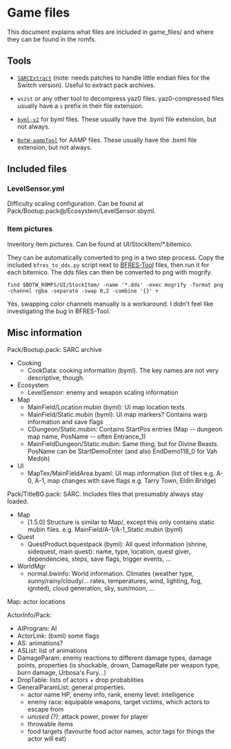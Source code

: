 # Game files

This document explains what files are included in game_files/ and where they can be found
in the romfs.

## Tools
* [`SARCExtract`](https://github.com/NWPlayer123/WiiUTools/blob/master/SARCTools/SARCExtract.py)
(note: needs patches to handle little endian files for the Switch version).
Useful to extract pack archives.

* `wszst` or any other tool to decompress yaz0 files. yaz0-compressed files usually have a `s`
prefix in their file extension.

* [`byml-v2`](https://github.com/leoetlino/byml-v2) for byml files. These usually have the .byml
file extension, but not always.

* [`BotW-aampTool`](https://github.com/Zer0XoL/BotW-aampTool) for AAMP files. These usually have
the .bxml file extension, but not always.

## Included files

### LevelSensor.yml
  Difficulty scaling configuration. Can be found at Pack/Bootup.pack@/Ecosystem/LevelSensor.sbyml.

### Item pictures
  Inventory item pictures. Can be found at UI/StockItem/*.bitemico.

  They can be automatically converted to png in a two step process. Copy the included `bfres_to_dds.py`
  script next to [BFRES-Tool](https://github.com/aboood40091/BFRES-Tool) files, then run it
  for each bitemico. The dds files can then be converted to png with mogrify.

  ```
  find $BOTW_ROMFS/UI/StockItem/ -name '*.dds' -exec mogrify -format png -channel rgba -separate -swap 0,2 -combine '{}' +
  ```

  Yes, swapping color channels manually is a workaround. I didn't feel like investigating
  the bug in BFRES-Tool.

## Misc information

Pack/Bootup.pack: SARC archive
- Cooking
  * CookData: cooking information (byml). The key names are not very descriptive, though.
- Ecosystem
  * LevelSensor: enemy and weapon scaling information
- Map
  * MainField/Location.mubin (byml): UI map location texts
  * MainField/Static.mubin (byml): UI map markers? Contains warp information and save flags
  * CDungeon/Static.mubin: Contains StartPos entries (Map -- dungeon map name, PosName -- often Entrance_1)
  * MainFieldDungeon/Static.mubin: Same thing, but for Divine Beasts. PosName can be StartDemoEnter (and also EndDemo118_0 for Vah Medoh)
- UI
  * MapTex/MainFieldArea.byaml: UI map information (list of tiles e.g. A-0, A-1, map changes with save flags e.g. Tarry Town, Eldin Bridge)

Pack/TitleBG.pack: SARC. Includes files that presumably always stay loaded.
- Map
  * [1.5.0] Structure is similar to Map/, except this only contains static mubin files. e.g. MainField/A-1/A-1_Static.mubin (byml)
- Quest
  * QuestProduct.bquestpack (byml): All quest information (shrine, sidequest, main quest): name, type, location, quest giver, dependencies, steps, save flags, trigger events, ...
- WorldMgr
  * normal.bwinfo: World information. Climates (weather type, sunny/rainy/cloudy/... rates, temperatures, wind, lighting, fog, ignited), cloud generation, sky, sun/moon, ...

Map: actor locations

ActorInfo/Pack:
- AIProgram: AI
- ActorLink: (bxml) some flags
- AS: animations?
- ASList: list of animations
- DamageParam: enemy reactions to different damage types, damage points, properties (is shockable, drown, DamageRate per weapon type, burn damage, Urbosa's Fury...)
- DropTable: lists of actors + drop probablities
- GeneralParamList: general properties.
  * actor name HP, enemy info, rank, enemy level: intelligence
  * enemy race: equipable weapons, target victims, which actors to escape from
  * *unused (?)*: attack power, power for player
  * throwable items
  * food targets (favourite food actor names, actor tags for things the actor will eat)
